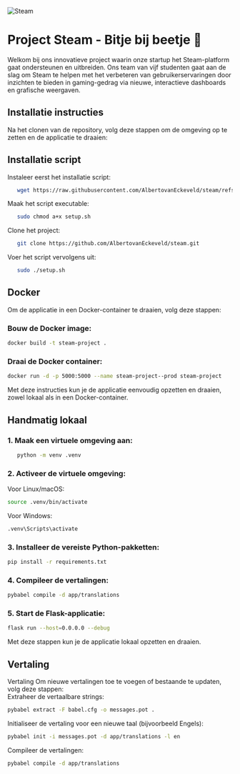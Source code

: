 

![Steam](https://logos-world.net/wp-content/uploads/2020/10/Steam-Logo-2002-present.png) 

# Project Steam - Bitje bij beetje 🚀
Welkom bij ons innovatieve project waarin onze startup het Steam-platform gaat ondersteunen en uitbreiden. Ons team van vijf studenten gaat aan de slag om Steam te helpen met het verbeteren van gebruikerservaringen door inzichten te bieden in gaming-gedrag via nieuwe, interactieve dashboards en grafische weergaven.


## Installatie instructies

Na het clonen van de repository, volg deze stappen om de omgeving op te zetten en de applicatie te draaien:

## Installatie script

Instaleer eerst het installatie script:
```sh
   wget https://raw.githubusercontent.com/AlbertovanEckeveld/steam/refs/heads/main/setup.sh?token=GHSAT0AAAAAAC3TTZVNSOQX3KYJJ3R2DSBGZ23OKPA
```
Maak het script executable:
```sh
   sudo chmod a+x setup.sh
```
Clone het project:
```sh
   git clone https://github.com/AlbertovanEckeveld/steam.git
```
Voer het script vervolgens uit:
```sh
   sudo ./setup.sh
```


## Docker
Om de applicatie in een Docker-container te draaien, volg deze stappen:  

### Bouw de Docker image:  
```sh
docker build -t steam-project .
```
### Draai de Docker container:  
```sh
docker run -d -p 5000:5000 --name steam-project--prod steam-project
```
Met deze instructies kun je de applicatie eenvoudig opzetten en draaien, zowel lokaal als in een Docker-container.

## Handmatig lokaal

### 1. Maak een virtuele omgeving aan:
```sh
   python -m venv .venv
```

### 2. Activeer de virtuele omgeving:  
Voor Linux/macOS:
```sh
source .venv/bin/activate
```
Voor Windows:
```sh
.venv\Scripts\activate
```
### 3. Installeer de vereiste Python-pakketten:  
```sh
pip install -r requirements.txt
```
### 4. Compileer de vertalingen:  
```sh
pybabel compile -d app/translations
```
### 5. Start de Flask-applicatie:  
```sh
flask run --host=0.0.0.0 --debug
```
Met deze stappen kun je de applicatie lokaal opzetten en draaien.

## Vertaling
Vertaling
Om nieuwe vertalingen toe te voegen of bestaande te updaten, volg deze stappen:  
Extraheer de vertaalbare strings: 
```sh
pybabel extract -F babel.cfg -o messages.pot .
```
Initialiseer de vertaling voor een nieuwe taal (bijvoorbeeld Engels): 
```sh
pybabel init -i messages.pot -d app/translations -l en
```
Compileer de vertalingen:  
```sh
pybabel compile -d app/translations
```